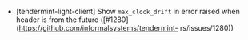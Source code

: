 - [tendermint-light-client] Show `max_clock_drift` in error raised when header
  is from the future ([\#1280](https://github.com/informalsystems/tendermint-
  rs/issues/1280))